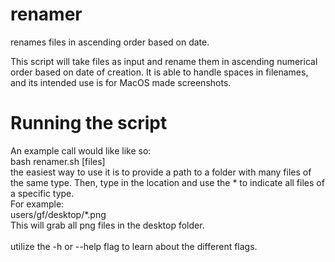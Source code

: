 # renamer
renames files in ascending order based on date. 

This script will take files as input and rename them in ascending numerical order based on date of creation.
It is able to handle spaces in filenames, and its intended use is for MacOS made screenshots.



# Running the script

An example call would like like so:\
bash renamer.sh [files]\
the easiest way to use it is to provide a path to a folder with many files of the same type. Then, 
type in the location and use the * to indicate all files of a specific type.\
For example:\
users/gf/desktop/*.png\
This will grab all png files in the desktop folder.\
\
utilize the -h or --help flag to learn about the different flags. 

